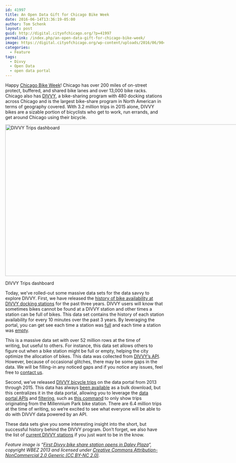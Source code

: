 ```yaml
---
id: 41997
title: An Open Data Gift for Chicago Bike Week
date: 2016-06-14T13:36:19-05:00
author: Tom Schenk
layout: post
guid: http://digital.cityofchicago.org/?p=41997
permalink: /index.php/an-open-data-gift-for-chicago-bike-week/
image: https://digital.cityofchicago.org/wp-content/uploads/2016/06/9041137405_294b1972e3_h.jpg
categories:
  - Feature
tags:
  - Divvy
  - Open Data
  - open data portal
---
```

Happy [Chicago Bike Week](http://bikecommuterchallenge.org/)! Chicago has over 200 miles of on-street protect, buffered, and shared bike lanes and over 13,000 bike racks. Chicago also has [DIVVY](https://www.divvybikes.com/), a bike-sharing program with 480 docking stations across Chicago and is the largest bike-share program in North American in terms of geography covered. With 3.2 million trips in 2015 alone, DIVVY bikes are a sizable portion of bicyclists who get to work, run errands, and get around Chicago using their bicycle.

<div id="attachment_42004" style="width: 1034px" class="wp-caption aligncenter">
  <a href="https://data.cityofchicago.org/Transportation/Divvy-Trips-Data-Lens/u94x-unre"><img aria-describedby="caption-attachment-42004" loading="lazy" class="size-large wp-image-42004" src="http://digital.cityofchicago.org/wp-content/uploads/2016/06/Capture-1024x481.png" alt="DIVVY Trips dashboard" width="1024" height="481" srcset="https://digital.cityofchicago.org/wp-content/uploads/2016/06/Capture-1024x481.png 1024w, https://digital.cityofchicago.org/wp-content/uploads/2016/06/Capture-300x141.png 300w, https://digital.cityofchicago.org/wp-content/uploads/2016/06/Capture-768x361.png 768w, https://digital.cityofchicago.org/wp-content/uploads/2016/06/Capture.png 1625w" sizes="(max-width: 1024px) 100vw, 1024px" /></a>
  
  <p id="caption-attachment-42004" class="wp-caption-text">
    DIVVY Trips dashboard
  </p>
</div>

Today, we&#8217;ve rolled-out some massive data sets for the data savvy to explore DIVVY. First, we have released the [history of bike availability at DIVVY docking stations](https://data.cityofchicago.org/dataset/Divvy-Bicycle-Stations-Historical/eq45-8inv) for the past three years. DIVVY users will know that sometimes bikes cannot be found at a DIVVY station and other times a station can be full of bikes. This data set contains the history of each station availability for every 10 minutes over the past 3 years. By leveraging the portal, you can get see each time a station was [full](https://data.cityofchicago.org/resource/eq45-8inv.json?$where=percent_full=100) and each time a station was [empty](https://data.cityofchicago.org/resource/eq45-8inv.json?$where=percent_full=0).

This is a massive data set with over 52 million rows at the time of writing, but useful to others. For instance, this data set allows others to figure out when a bike station might be full or empty, helping the city optimize the allocation of bikes. This data was collected from [DIVVY&#8217;s API](http://www.divvybikes.com/stations/json). However, because of occasional glitches, there may be some gaps in the data. We will be filling-in any noticed gaps and if you notice any issues, feel free to [contact us](mailto:dataportal@cityofchicago.org).

Second, we&#8217;ve released [DIVVY bicycle trips](https://data.cityofchicago.org/Transportation/Divvy-Trips/fg6s-gzvg) on the data portal from 2013 through 2015. This data has always [been available](https://www.divvybikes.com/data) as a bulk download, but this centralizes it in the data portal, allowing you to leverage the [data portal APIs](https://dev.socrata.com/consumers/getting-started.html) and [filtering](https://dev.socrata.com/docs/queries/), such as [this command](https://data.cityofchicago.org/resource/fg6s-gzvg.json?$where=from_station_id%20=%2790%27) to only show trips originating from the Millennium Park bike station. There are 6.4 million trips at the time of writing, so we&#8217;re excited to see what everyone will be able to do with DIVVY data powered by an API.

These data sets give you some interesting insight into the short, but successful history behind the DIVVY program. Don&#8217;t forget, we also have the list of [current DIVVY stations](https://data.cityofchicago.org/Transportation/Divvy-Bicycle-Stations/bbyy-e7gq) if you just want to be in the know.

_Feature image is &#8220;[First Divvy bike share station opens in Daley Plaza](https://www.flickr.com/photos/chicagopublicradio/9041137405/)&#8220;, copyright WBEZ 2013 and licensed under [Creative Commons Attribution-NonCommercial 2.0 Generic (CC BY-NC 2.0)](https://creativecommons.org/licenses/by-nc/2.0/)._